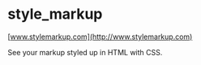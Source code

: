 # style_markup

[www.stylemarkup.com](http://www.stylemarkup.com)

See your markup styled up in HTML with CSS.
